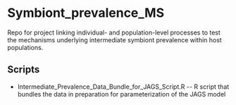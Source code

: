 # Symbiont_prevalence_MS
Repo for project linking individual- and population-level processes to test the mechanisms underlying intermediate symbiont prevalence within host populations.

## Scripts
- Intermediate_Prevalence_Data_Bundle_for_JAGS_Script.R -- R script that bundles the data in preparation for parameterization of the JAGS model

##

